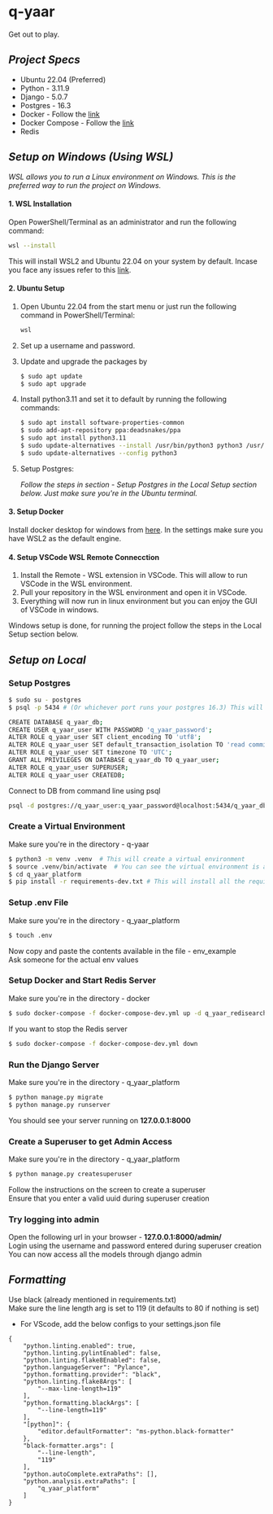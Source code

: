 # q-yaar
Get out to play.

## ***Project Specs***
* Ubuntu 22.04 (Preferred)
* Python - 3.11.9
* Django - 5.0.7
* Postgres - 16.3
* Docker - Follow the [link](https://docs.docker.com/get-docker/)
* Docker Compose - Follow the [link](https://docs.docker.com/compose/install/)
* Redis

## ***Setup on Windows (Using WSL)***
*WSL allows you to run a Linux environment on Windows. This is the preferred way to run the project on Windows.*

#### 1. WSL Installation

Open PowerShell/Terminal as an administrator and run the following command:

```bash
wsl --install
```

This will install WSL2 and Ubuntu 22.04 on your system by default.
Incase you face any issues refer to this [link](https://docs.microsoft.com/en-us/windows/wsl/install).

#### 2. Ubuntu Setup

1. Open Ubuntu 22.04 from the start menu or just run the following command in PowerShell/Terminal:
    ```bash
    wsl
    ```
2. Set up a username and password.
3. Update and upgrade the packages by 

    ```bash
    $ sudo apt update
    $ sudo apt upgrade
    ```
4. Install python3.11 and set it to default by running the following commands:

    ```bash
    $ sudo apt install software-properties-common
    $ sudo add-apt-repository ppa:deadsnakes/ppa
    $ sudo apt install python3.11
    $ sudo update-alternatives --install /usr/bin/python3 python3 /usr/bin/python3.11 1
    $ sudo update-alternatives --config python3
    ```
5. Setup Postgres:

    *Follow the steps in section - Setup Postgres in the Local Setup section below. Just make sure you're in the Ubuntu terminal.*

#### 3. Setup Docker 
Install docker desktop for windows from [here](https://docs.docker.com/get-docker/). In the settings make sure you have WSL2 as the default engine.

#### 4. Setup VSCode WSL Remote Connecction
1. Install the Remote - WSL extension in VSCode. This will allow to run VSCode in the WSL environment.
2. Pull your repository in the WSL environment and open it in VSCode.
3. Everything will now run in linux environment but you can enjoy the GUI of VSCode in windows.

Windows setup is done, for running the project follow the steps in the Local Setup section below.




## ***Setup on Local***

### Setup Postgres
```bash
$ sudo su - postgres 
$ psql -p 5434 # (Or whichever port runs your postgres 16.3) This will open psql shell, follow these commands

CREATE DATABASE q_yaar_db;
CREATE USER q_yaar_user WITH PASSWORD 'q_yaar_password';
ALTER ROLE q_yaar_user SET client_encoding TO 'utf8';
ALTER ROLE q_yaar_user SET default_transaction_isolation TO 'read committed';
ALTER ROLE q_yaar_user SET timezone TO 'UTC';
GRANT ALL PRIVILEGES ON DATABASE q_yaar_db TO q_yaar_user;
ALTER ROLE q_yaar_user SUPERUSER;
ALTER ROLE q_yaar_user CREATEDB;
```
Connect to DB from command line using psql
```bash
psql -d postgres://q_yaar_user:q_yaar_password@localhost:5434/q_yaar_db # Use the applicable port number
```

### Create a Virtual Environment
Make sure you're in the directory - q-yaar
```bash
$ python3 -m venv .venv  # This will create a virtual environment
$ source .venv/bin/activate  # You can see the virtual environment is active
$ cd q_yaar_platform
$ pip install -r requirements-dev.txt # This will install all the requirements
```

### Setup .env File
Make sure you're in the directory - q_yaar_platform
```bash
$ touch .env
```
Now copy and paste the contents available in the file - env_example <br />
Ask someone for the actual env values

### Setup Docker and Start Redis Server
Make sure you're in the directory - docker
```bash
$ sudo docker-compose -f docker-compose-dev.yml up -d q_yaar_redisearch
```

If you want to stop the Redis server
```bash
$ sudo docker-compose -f docker-compose-dev.yml down
```

### Run the Django Server
Make sure you're in the directory - q_yaar_platform

```bash
$ python manage.py migrate
$ python manage.py runserver
```
You should see your server running on __127.0.0.1:8000__ 

### Create a Superuser to get Admin Access
Make sure you're in the directory - q_yaar_platform
```bash
$ python manage.py createsuperuser
```
Follow the instructions on the screen to create a superuser <br />
Ensure that you enter a valid uuid during superuser creation

### Try logging into admin
Open the following url in your browser - __127.0.0.1:8000/admin/__ <br />
Login using the username and password entered during superuser creation <br />
You can now access all the models through django admin

## ***Formatting***
Use black (already mentioned in requirements.txt) <br />
Make sure the line length arg is set to 119 (it defaults to 80 if nothing is set)

* For VScode, add the below configs to your settings.json file

```
{
    "python.linting.enabled": true,
    "python.linting.pylintEnabled": false,
    "python.linting.flake8Enabled": false,
    "python.languageServer": "Pylance",
    "python.formatting.provider": "black",
    "python.linting.flake8Args": [
        "--max-line-length=119"
    ],
    "python.formatting.blackArgs": [
        "--line-length=119"
    ],
    "[python]": {
        "editor.defaultFormatter": "ms-python.black-formatter"
    },
    "black-formatter.args": [
        "--line-length",
        "119"
    ],
    "python.autoComplete.extraPaths": [],
    "python.analysis.extraPaths": [
        "q_yaar_platform"
    ]
}
```